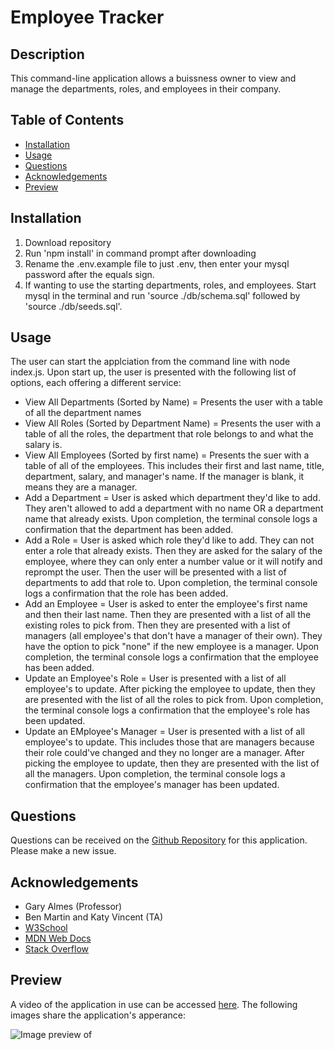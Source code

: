 # Employee Tracker

## Description
This command-line application allows a buissness owner to view and manage the departments, roles, and employees in their company.

## Table of Contents
- [Installation](#installation)
- [Usage](#usage)
- [Questions](#questions)
- [Acknowledgements](#acknowledgements)
- [Preview](#preview)

  
## Installation
1) Download repository
2) Run 'npm install' in command prompt after downloading
3) Rename the .env.example file to just .env, then enter your mysql password after the equals sign.
4) If wanting to use the starting departments, roles, and employees. Start mysql in the terminal and run 'source ./db/schema.sql' followed by 'source ./db/seeds.sql'.


## Usage
The user can start the applciation from the command line with node index.js. Upon start up, the user is presented with the following list of options, each offering a different service:
- View All Departments (Sorted by Name) = Presents the user with a table of all the department names
- View All Roles (Sorted by Department Name) = Presents the user with a table of all the roles, the department that role belongs to and what the salary is.
- View All Employees (Sorted by first name) = Presents the suer with a table of all of the employees. This includes their first and last name, title, department, salary, and manager's name. If the manager is blank, it means they are a manager.
- Add a Department = User is asked which department they'd like to add. They aren't allowed to add a department with no name OR a department name that already exists. Upon completion, the terminal console logs a confirmation that the department has been added.
- Add a Role = User is asked which role they'd like to add. They can not enter a role that already exists. Then they are asked for the salary of the employee, where they can only enter a number value or it will notify and reprompt the user. Then the user will be presented with a list of departments to add that role to. Upon completion, the terminal console logs a confirmation that the role has been added.
- Add an Employee = User is asked to enter the employee's first name and then their last name. Then they are presented with a list of all the existing roles to pick from. Then they are presented with a list of managers (all employee's that don't have a manager of their own). They have the option to pick "none" if the new employee is a manager. Upon completion, the terminal console logs a confirmation that the employee has been added.
- Update an Employee's Role = User is presented with a list of all employee's to update. After picking the employee to update, then they are presented with the list of all the roles to pick from. Upon completion, the terminal console logs a confirmation that the employee's role has been updated.
- Update an EMployee's  Manager = User is presented with a list of all employee's to update. This includes those that are managers because their role could've changed and they no longer are a manager. After picking the employee to update, then they are presented with the list of all the managers. Upon completion, the terminal console logs a confirmation that the employee's manager has been updated.


## Questions
Questions can be received on the [Github Repository](https://github.com/Wald14/employee-tracker) for this application. Please make a new issue.


## Acknowledgements
- Gary Almes (Professor)
- Ben Martin and Katy Vincent (TA)
- [W3School](https://www.w3schools.com/)
- [MDN Web Docs](https://developer.mozilla.org/)
- [Stack Overflow](https://stackoverflow.com)

## Preview
A video of the application in use can be accessed [here](). The following images share the application's apperance:

![Image preview of ]()
